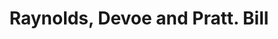 ---
doi: 10.7916/D89W1SN6
date_other: '1850'
date_other_textual: 1850-1859
form: printed ephemera
genre:
- Invoices
name:
- Raynolds, Devoe and Pratt
object_in_context_url: https://biggert.cul.columbia.edu/items/view/ave_biggert_01103
subject_hierarchical_geographic:
- New York, New York, United States
subject_name:
- Raynolds, Devoe and Pratt
title: Raynolds, Devoe and Pratt. Bill
sort_title: Raynolds, Devoe and Pratt. Bill
call_number: ave_biggert_01103
coordinates:
- 40.71277777777778,-74.00583333333333
pid: ave_biggert_01103
identifiers: ave_biggert_01103
thumbnail: https://derivativo-3.library.columbia.edu/iiif/2/ldpd:344958/full/!256,256/0/native.jpg
permalink: "/biggert/ave_biggert_01103/"
layout: iiif-image-page
---